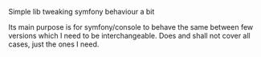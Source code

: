 Simple lib tweaking symfony behaviour a bit

Its main purpose is for symfony/console to behave the same between few versions which I need to be interchangeable.
Does and shall not cover all cases, just the ones I need.
